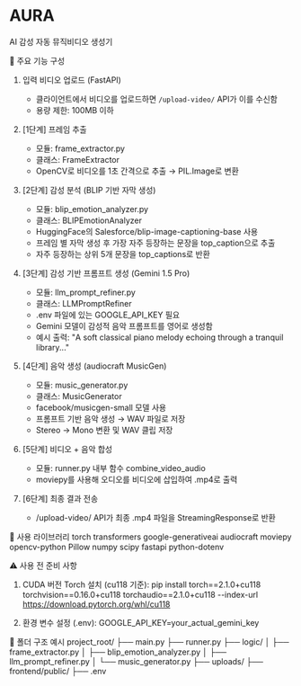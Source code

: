 # AURA

AI 감성 자동 뮤직비디오 생성기

🧩 주요 기능 구성

1. 입력 비디오 업로드 (FastAPI)
   - 클라이언트에서 비디오를 업로드하면 `/upload-video/` API가 이를 수신함
   - 용량 제한: 100MB 이하

2. [1단계] 프레임 추출
   - 모듈: frame_extractor.py
   - 클래스: FrameExtractor
   - OpenCV로 비디오를 1초 간격으로 추출 → PIL.Image로 변환

3. [2단계] 감성 분석 (BLIP 기반 자막 생성)
   - 모듈: blip_emotion_analyzer.py
   - 클래스: BLIPEmotionAnalyzer
   - HuggingFace의 Salesforce/blip-image-captioning-base 사용
   - 프레임 별 자막 생성 후 가장 자주 등장하는 문장을 top_caption으로 추출
   - 자주 등장하는 상위 5개 문장을 top_captions로 반환

4. [3단계] 감성 기반 프롬프트 생성 (Gemini 1.5 Pro)
   - 모듈: llm_prompt_refiner.py
   - 클래스: LLMPromptRefiner
   - .env 파일에 있는 GOOGLE_API_KEY 필요
   - Gemini 모델이 감성적 음악 프롬프트를 영어로 생성함
   - 예시 출력: "A soft classical piano melody echoing through a tranquil library..."

5. [4단계] 음악 생성 (audiocraft MusicGen)
   - 모듈: music_generator.py
   - 클래스: MusicGenerator
   - facebook/musicgen-small 모델 사용
   - 프롬프트 기반 음악 생성 → WAV 파일로 저장
   - Stereo → Mono 변환 및 WAV 클립 저장

6. [5단계] 비디오 + 음악 합성
   - 모듈: runner.py 내부 함수 combine_video_audio
   - moviepy를 사용해 오디오를 비디오에 삽입하여 .mp4로 출력

7. [6단계] 최종 결과 전송
   - /upload-video/ API가 최종 .mp4 파일을 StreamingResponse로 반환

🔧 사용 라이브러리
torch
transformers
google-generativeai
audiocraft
moviepy
opencv-python
Pillow
numpy
scipy
fastapi
python-dotenv

⚠️ 사용 전 준비 사항

1. CUDA 버전 Torch 설치 (cu118 기준):
pip install torch==2.1.0+cu118 torchvision==0.16.0+cu118 torchaudio==2.1.0+cu118 --index-url https://download.pytorch.org/whl/cu118

2. 환경 변수 설정 (.env):
GOOGLE_API_KEY=your_actual_gemini_key

📁 폴더 구조 예시
project_root/
├── main.py
├── runner.py
├── logic/
│   ├── frame_extractor.py
│   ├── blip_emotion_analyzer.py
│   ├── llm_prompt_refiner.py
│   └── music_generator.py
├── uploads/
├── frontend/public/
├── .env
